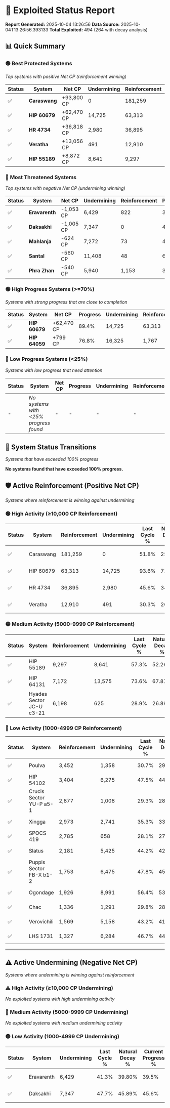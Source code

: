 # 🌟 Exploited Status Report

**Report Generated:** 2025-10-04 13:26:56
**Data Source:** 2025-10-04T13:26:56.393133
**Total Exploited:** 494 (264 with decay analysis)

## 📊 Quick Summary

### 🟢 **Best Protected Systems**
*Top systems with positive Net CP (reinforcement winning)*

| Status | System | Net CP | Undermining | Reinforcement | Progress |
|--------|--------|--------|-------------|---------------|----------|
| ✅ | **Caraswang** | +93,800 CP | 0 | 181,259 | 51.8% |
| ✅ | **HIP 60679** | +62,470 CP | 14,725 | 63,313 | 89.4% |
| ✅ | **HR 4734** | +36,818 CP | 2,980 | 36,895 | 44.7% |
| ✅ | **Veratha** | +13,056 CP | 491 | 12,910 | 30.2% |
| ✅ | **HIP 55189** | +8,872 CP | 8,641 | 9,297 | 54.8% |

### 🔴 **Most Threatened Systems**
*Top systems with negative Net CP (undermining winning)*

| Status | System | Net CP | Undermining | Reinforcement | Progress |
|--------|--------|--------|-------------|---------------|----------|
| ✅ | **Eravarenth** | -1,053 CP | 6,429 | 822 | 39.5% |
| ✅ | **Daksakhi** | -1,005 CP | 7,347 | 0 | 45.6% |
| ✅ | **Mahlanja** | -624 CP | 7,272 | 73 | 46.5% |
| ✅ | **Santal** | -560 CP | 11,408 | 48 | 60.9% |
| ✅ | **Phra Zhan** | -540 CP | 5,940 | 1,153 | 38.6% |

### 🟢 **High Progress Systems (>=70%)**
*Systems with strong progress that are close to completion*

| Status | System | Net CP | Progress | Undermining | Reinforcement |
|--------|--------|--------|----------|-------------|---------------|
| ✅ | **HIP 60679** | +62,470 CP | 89.4% | 14,725 | 63,313 |
| ✅ | **HIP 64059** | +799 CP | 76.8% | 16,325 | 1,767 |

### 🔴 **Low Progress Systems (<25%)**
*Systems with low progress that need attention*

| Status | System | Net CP | Progress | Undermining | Reinforcement |
|--------|--------|--------|----------|-------------|---------------|
| - | *No systems with <25% progress found* | - | - | - | - |
## 🔄 System Status Transitions
*Systems that have exceeded 100% progress*

**No systems found that have exceeded 100% progress.**

## 🛡️ Active Reinforcement (Positive Net CP)
*Systems where reinforcement is winning against undermining*

### 🟢 High Activity (≥10,000 CP Reinforcement)

| Status | System | Reinforcement | Undermining | Last Cycle % | Natural Decay % | Current Progress % | Current CP | Net CP | Activity |
|--------|--------|---------------|-------------|--------------|-----------------|-------------------|------------|--------|----------|
| ✅ | Caraswang | 181,259 | 0 | 51.8% | 25.00% | 51.8% | 181,300 | +93,800 | 🟢 High Reinforcement |
| ✅ | HIP 60679 | 63,313 | 14,725 | 93.6% | 71.55% | 89.4% | 312,900 | +62,470 | 🟢 High Reinforcement |
| ✅ | HR 4734 | 36,895 | 2,980 | 45.6% | 34.18% | 44.7% | 156,450 | +36,818 | 🟢 High Reinforcement |
| ✅ | Veratha | 12,910 | 491 | 30.3% | 26.47% | 30.2% | 105,700 | +13,056 | 🟢 High Reinforcement |

### 🟡 Medium Activity (5000-9999 CP Reinforcement)

| Status | System | Reinforcement | Undermining | Last Cycle % | Natural Decay % | Current Progress % | Current CP | Net CP | Activity |
|--------|--------|---------------|-------------|--------------|-----------------|-------------------|------------|--------|----------|
| ✅ | HIP 55189 | 9,297 | 8,641 | 57.3% | 52.26% | 54.8% | 191,799 | +8,872 | 🟡 Medium Reinforcement |
| ✅ | HIP 64131 | 7,172 | 13,575 | 73.6% | 67.87% | 69.7% | 243,950 | +6,398 | 🟡 Medium Reinforcement |
| ✅ | Hyades Sector JC-U c3-21 | 6,198 | 625 | 28.9% | 26.89% | 28.7% | 100,449 | +6,334 | 🟡 Medium Reinforcement |

### 🔴 Low Activity (1000-4999 CP Reinforcement)

| Status | System | Reinforcement | Undermining | Last Cycle % | Natural Decay % | Current Progress % | Current CP | Net CP | Activity |
|--------|--------|---------------|-------------|--------------|-----------------|-------------------|------------|--------|----------|
| ✅ | Poulva | 3,452 | 1,358 | 30.7% | 29.28% | 30.3% | 106,050 | +3,558 | 🔵 Low Reinforcement |
| ✅ | HIP 54102 | 3,404 | 6,275 | 47.5% | 44.80% | 45.7% | 159,950 | +3,152 | 🔵 Low Reinforcement |
| ✅ | Crucis Sector YU-P a5-1 | 2,877 | 1,008 | 29.3% | 28.14% | 29.0% | 101,500 | +2,998 | 🔵 Low Reinforcement |
| ✅ | Xingga | 2,973 | 2,741 | 35.3% | 33.65% | 34.5% | 120,749 | +2,979 | 🔵 Low Reinforcement |
| ✅ | SPOCS 419 | 2,785 | 658 | 28.1% | 27.06% | 27.9% | 97,649 | +2,938 | 🔵 Low Reinforcement |
| ✅ | Slatus | 2,181 | 5,425 | 44.2% | 42.13% | 42.7% | 149,450 | +1,994 | 🔵 Low Reinforcement |
| ✅ | Puppis Sector FB-X b1-2 | 1,753 | 6,475 | 47.8% | 45.47% | 45.9% | 160,650 | +1,498 | 🔵 Low Reinforcement |
| ✅ | Ogondage | 1,926 | 8,991 | 56.4% | 53.38% | 53.8% | 188,299 | +1,478 | 🔵 Low Reinforcement |
| ✅ | Chac | 1,336 | 1,291 | 29.8% | 28.99% | 29.4% | 102,900 | +1,424 | 🔵 Low Reinforcement |
| ✅ | Verovichili | 1,569 | 5,158 | 43.2% | 41.30% | 41.7% | 145,950 | +1,405 | 🔵 Low Reinforcement |
| ✅ | LHS 1731 | 1,327 | 6,284 | 46.7% | 44.61% | 44.9% | 157,150 | +1,010 | 🔵 Low Reinforcement |


---

## ⚠️ Active Undermining (Negative Net CP)
*Systems where undermining is winning against reinforcement*

### ⚠️ High Activity (≥10,000 CP Undermining)

*No exploited systems with high undermining activity*

### 🔶 Medium Activity (5000-9999 CP Undermining)

*No exploited systems with medium undermining activity*

### 🟡 Low Activity (1000-4999 CP Undermining)

| Status | System | Undermining | Last Cycle % | Natural Decay % | Current Progress % | Reinforcement | Current CP | Net CP | Activity |
|--------|--------|-------------|--------------|-----------------|-------------------|---------------|------------|--------|----------|
| ✅ | Eravarenth | 6,429 | 41.3% | 39.80% | 39.5% | 822 | 138,250 | -1,053 | 🟡 Low Undermining |
| ✅ | Daksakhi | 7,347 | 47.7% | 45.89% | 45.6% | 0 | 159,600 | -1,005 | 🟡 Low Undermining |
